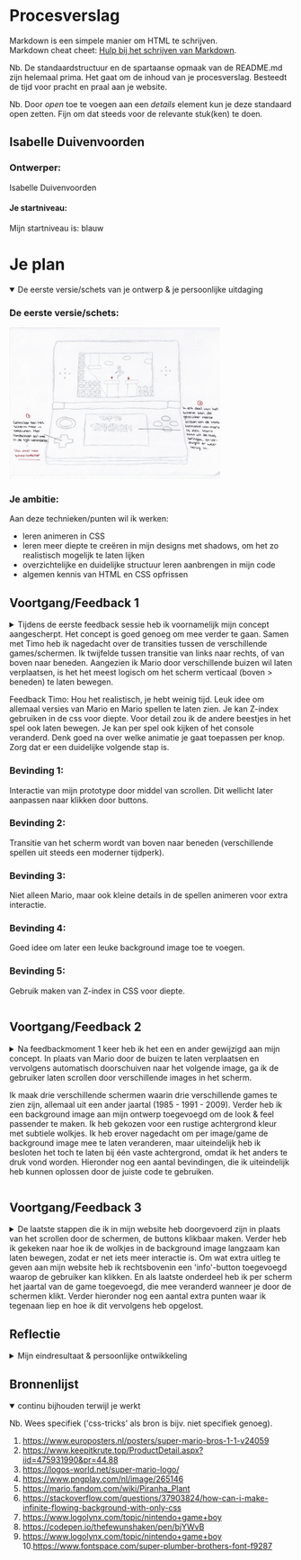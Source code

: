 # Procesverslag
Markdown is een simpele manier om HTML te schrijven.  
Markdown cheat cheet: [Hulp bij het schrijven van Markdown](https://github.com/adam-p/markdown-here/wiki/Markdown-Cheatsheet).

Nb. De standaardstructuur en de spartaanse opmaak van de README.md zijn helemaal prima. Het gaat om de inhoud van je procesverslag. Besteedt de tijd voor pracht en praal aan je website.

Nb. Door *open* toe te voegen aan een *details* element kun je deze standaard open zetten. Fijn om dat steeds voor de relevante stuk(ken) te doen.





## Isabelle Duivenvoorden

### Ontwerper:
Isabelle Duivenvoorden

#### Je startniveau:
Mijn startniveau is: blauw





# Je plan

<details open>
  <summary>De eerste versie/schets van je ontwerp & je persoonlijke uitdaging</summary>

  ### De eerste versie/schets:
  <img src="readme-images/conceptschets.jpg" width="375px" alt="eerste versie/schets">


  ### Je ambitie: 
  Aan deze technieken/punten wil ik werken:
  - leren animeren in CSS
  - leren meer diepte te creëren in mijn designs met shadows, om het zo realistisch mogelijk te laten lijken
  - overzichtelijke en duidelijke structuur leren aanbrengen in mijn code
  - algemen kennis van HTML en CSS opfrissen
 
</details>




## Voortgang/Feedback 1

<details>
  <summary>Tijdens de eerste feedback sessie heb ik voornamelijk mijn concept aangescherpt. Het concept is goed genoeg om mee verder te gaan. Samen met Timo heb ik nagedacht over de transities tussen de verschillende games/schermen. Ik twijfelde tussen transitie van links naar rechts, of van boven naar beneden. Aangezien ik Mario door verschillende buizen wil laten  verplaatsen, is het het meest logisch om het scherm verticaal (boven > beneden) te laten bewegen. 
    
Feedback Timo: Hou het realistisch, je hebt weinig tijd. Leuk idee om allemaal versies van Mario en Mario spellen te laten zien. Je kan Z-index gebruiken in de css voor diepte. Voor detail zou ik de andere beestjes in het spel ook laten bewegen. Je kan per spel ook kijken of het console veranderd. Denk goed na over welke animatie je gaat toepassen per knop. Zorg dat er een duidelijke volgende stap is.
    

  ### Bevinding 1:
  Interactie van mijn prototype door middel van scrollen. Dit wellicht later aanpassen naar klikken door buttons.

  ### Bevinding 2:
  Transitie van het scherm wordt van boven naar beneden (verschillende spellen uit steeds een moderner tijdperk).

  ### Bevinding 3:
  Niet alleen Mario, maar ook kleine details in de spellen animeren voor extra interactie.
    
  ### Bevinding 4:
  Goed idee om later een leuke background image toe te voegen.

  ### Bevinding 5:
  Gebruik maken van Z-index in CSS voor diepte. 
    
</details>




## Voortgang/Feedback 2

<details>
  <summary>Na feedbackmoment 1 keer heb ik het een en ander gewijzigd aan mijn concept. In plaats van Mario door de buizen te laten verplaatsen en vervolgens automatisch doorschuiven naar het volgende image, ga ik de gebruiker laten scrollen door verschillende images in het scherm. 
    
 Ik maak drie verschillende schermen waarin drie verschillende games te zien zijn, allemaal uit een ander jaartal (1985 - 1991 - 2009). Verder heb ik een background image aan mijn ontwerp toegevoegd om de look & feel passender te maken. Ik heb gekozen voor een rustige achtergrond kleur met subtiele wolkjes. Ik heb erover nagedacht om per image/game de background image mee te laten veranderen, maar uiteindelijk heb ik besloten het toch te laten bij één vaste achtergrond, omdat ik het anders te druk vond worden. Hieronder nog een aantal bevindingen, die ik uiteindelijk heb kunnen oplossen door de juiste code te gebruiken.</summary>
  
  
  ### Bevinding 1:
  Na het plaatsen van een img in het scherm van de gameboy kreeg ik deze niet netjes in het kader geplaatst.
  
  #### oplossing:
  Dit heb ik kunnen oplossen door overflow:hidden; te gebruiken. 
  
  <img src="readme-images/1.1.png" width="375px" alt="">
  <img src="readme-images/1.2.png" width="375px" alt="">


  
  ### Bevinding 2:
  Na het plaatsen van de afbeeldingen in mijn HTML ben ik deze in CSS gaan stylen. Waar ik hierbij ook tegenaan liep was dat de afbeeldingen alle drie    onder elkaar vielen (de eerste binnen het scherm van de gameboy en de andere twee buiten het scherm). 
  
  #### oplossing:
  Door de overige twee afbeeldingen die buiten het scherm van de gameboy vielen te verbergen heb ik overflow:hidden; gebruikt. 
  
  <img src="readme-images/5.1onderelkaar.png" width="375px" alt="">
  <img src="readme-images/5.2onderelkaar.png" width="375px" alt="">
 
  
  
  ### Bevinding 3:
  Na het plaatsen van de drie verschillende images wilde ik deze graag scrollbaar maken.
  
  #### oplossing:
  Om door de afbeeldingen te kunnen scrollen heb ik overflow:scroll; gebruikt. Dit zorgt er dus voor dat het scrollbaar wordt binnen de hoogte van het element zelf (de partent (schermpje vd gameboy) waar de img in is geplaatst. 
  
  <img src="readme-images/2.1.png" width="375px" alt="">

  
  
  ### Bevinding 4:
  Tijdens het scrollen door de verschillende schermen snapte het scherm niet netjes vast op één punt.
  
  #### oplossing:
  Dit heb ik opgelost door scroll-snap-type: y mandatory; te gebruiken. --> y zodat het beeld vast valt in het frame op de y-as.
  
  <img src="readme-images/2.1.png" width="375px" alt="">



  ### Bevinding 5:
  Nog een ander belangrijk leermoment voor mij waardoor mijn code crashte; ik had voor mijzelf in mijn code genoteerd dat ik nog een bepaalde bron moest vermelden. Doordat ik deze tekst niet in een comment had geplaatst werkte mijn code niet meer.
  
  #### oplossing:
  Wanneer je eigen geschreven tekst vergeet in een comment te plaatsen, wordt alle code daaronder onleesbaar. Dit deel van mijn website viel daardoor weg.
  
    <img src="readme-images/3.1codekapot.png" width="375px" alt="codekapot1">
    <img src="readme-images/3.2codekapot.png" width="375px" alt="codekapot2">
    <img src="readme-images/3.3codekapot.png" width="375px" alt="codekapot3">

</details>



  
## Voortgang/Feedback 3
  

<details>
  <summary>De laatste stappen die ik in mijn website heb doorgevoerd zijn in plaats van het scrollen door de schermen, de buttons klikbaar maken. Verder heb ik gekeken naar hoe ik de wolkjes in de background image langzaam kan laten bewegen, zodat er net iets meer interactie is. Om wat extra uitleg te geven aan mijn website heb ik rechtsbovenin een 'info'-button toegevoegd waarop de gebruiker kan klikken. En als laatste onderdeel heb ik per scherm het jaartal van de game toegevoegd, die mee veranderd wanneer je door de schermen klikt. Verder hieronder nog een aantal extra punten waar ik tegenaan liep en hoe ik dit vervolgens heb opgelost.</summary>
  
  ### Bevinding 1:
  De jaartallen onderin het scherm passen niet erg mooi in de rest van het design. Na feedback gekregen te hebben van Rowin heb ik besloten om er een box shadow achter te plaatsen.

  #### oplossing:
  Beschrijving hoe je het hebt hebt opgelost of als het niet gelukt is hoe je het zou oplossen (tekst en afbeeding(en)).
  
    <img src="readme-images/4.1boxshadow.png" width="375px" alt="">
    <img src="readme-images/4.2boxshadow.png" width="375px" alt="">
    <img src="readme-images/4.3boxshadowcode.png" width="375px" alt="">



  ### Bevinding 2:
  De inset box shadow van het schermpje is niet meer zichtbaar. Om toch nog iets meer detail in de gameboy toe te voegen wilde ik dit toch nog graag toevoegen. Helaas is het mijzelf niet gelukt, maar met Rowin zijn hulp wel. 

  #### oplossing:
  Zie code in bijgevoegde afbeelding. 
  
    <img src="readme-images/7.2boxshadowinside.png" width="375px" alt="hi">
    <img src="readme-images/7.3boxshadowinside.png" width="375px" alt="">
    <img src="readme-images/7.1boxshadowinside.png" width="375px" alt="">



  ### Bevinding 3:
  De vierkante button in mijn gameboy heb ik uiteindelijk met behulp van code van internet kunnen coderen. De onderdelen van deze button zijn allemaal in losse div'jes geplaatst. In plaats van div'jes te gebruiken had deze code ook geschreven kunnen worden door een unordered list (ul) en list items te gebruiken. Uiteindelijk heb ik de code niet hiernaar aangepast, omdat de code in mijn CSS anders niet meer klote. Wel was dit achteraf gezien netter geweest. 
  
  <img src="readme-images/6.1vierkantebutton.png" width="375px" alt="codekapot3">

</details>




## Reflectie

<details>
  <summary>Mijn eindresultaat & persoonlijke ontwikkeling</summary>

  ### Je uitkomst - karakteristiek screenshot(s):
  <img src="readme-images/dummy-plaatje.jpg" width="375px" alt="final ontwerp">


  ### Dit ging goed/Heb ik geleerd: 
  Korte omschrijving met plaatje(s)

  <img src="readme-images/dummy-plaatje.jpg" width="375px" alt="top">


  ### Dit was lastig/Is niet gelukt:
  Korte omschrijving met plaatje(s)

  <img src="readme-images/dummy-plaatje.jpg" width="375px" alt="bummer">
</details>





## Bronnenlijst

<details open>
<summary>continu bijhouden terwijl je werkt</summary>

Nb. Wees specifiek ('css-tricks' als bron is bijv. niet specifiek genoeg).

1. https://www.europosters.nl/posters/super-mario-bros-1-1-v24059
2. https://www.keepitkrute.top/ProductDetail.aspx?iid=475931990&pr=44.88 
3. https://logos-world.net/super-mario-logo/ 
4. https://www.pngplay.com/nl/image/265146
5. https://mario.fandom.com/wiki/Piranha_Plant
6. https://stackoverflow.com/questions/37903824/how-can-i-make-infinite-flowing-background-with-only-css
7. https://www.logolynx.com/topic/nintendo+game+boy
8. https://codepen.io/thefewunshaken/pen/bjYWvB
9. https://www.logolynx.com/topic/nintendo+game+boy
10.https://www.fontspace.com/super-plumber-brothers-font-f9287

</details>
